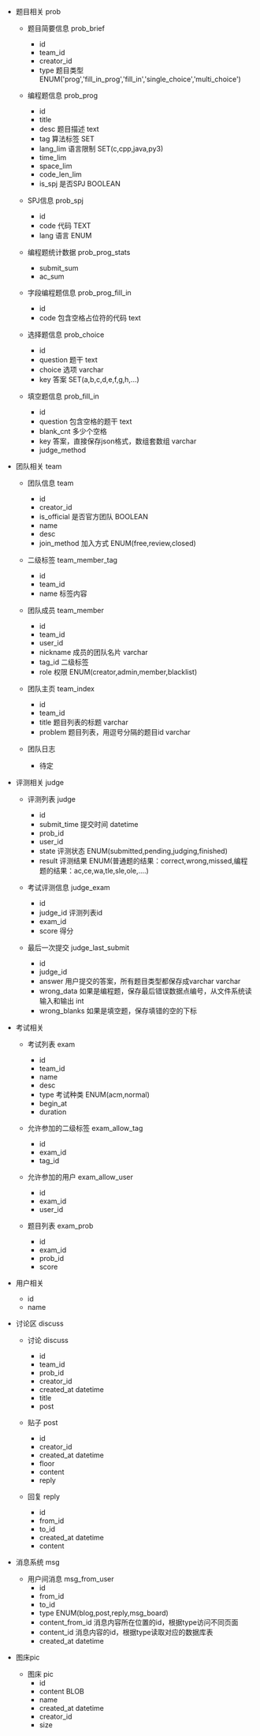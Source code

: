 - 题目相关 prob
	- 题目简要信息 prob_brief
		- id
		- team_id
		- creator_id
		- type 题目类型 ENUM('prog','fill_in_prog','fill_in','single_choice','multi_choice')

 	- 编程题信息 prob_prog
 		- id
 		- title
 		- desc 题目描述 text
 		- tag 算法标签 SET
 		- lang_lim 语言限制 SET(c,cpp,java,py3)
 		- time_lim
 		- space_lim
 		- code_len_lim
 		- is_spj 是否SPJ  BOOLEAN

	- SPJ信息 prob_spj
		- id
		- code 代码  TEXT
		- lang 语言 ENUM

	- 编程题统计数据 prob_prog_stats
		- submit_sum
		- ac_sum
	
	- 字段编程题信息 prob_prog_fill_in
		- id
		- code 包含空格占位符的代码 text

	- 选择题信息 prob_choice
		- id
		- question 题干 text
		- choice 选项 varchar
		- key 答案 SET(a,b,c,d,e,f,g,h,...)

	- 填空题信息 prob_fill_in
		- id
		- question 包含空格的题干 text
		- blank_cnt 多少个空格
		- key 答案，直接保存json格式，数组套数组 varchar
		- judge_method


- 团队相关 team
	- 团队信息 team
		- id
		- creator_id
		- is_official 是否官方团队 BOOLEAN
		- name
		- desc
		- join_method 加入方式 ENUM(free,review,closed)

	- 二级标签 team_member_tag
		- id
		- team_id
		- name 标签内容
	
	- 团队成员 team_member
		- id
		- team_id
		- user_id
		- nickname  成员的团队名片 varchar
		- tag_id 二级标签
		- role 权限 ENUM(creator,admin,member,blacklist)

	- 团队主页 team_index
		- id
		- team_id
		- title 题目列表的标题 varchar
		- problem 题目列表，用逗号分隔的题目id varchar

	- 团队日志
		- 待定


- 评测相关 judge
	- 评测列表 judge
		- id
		- submit_time 提交时间 datetime
		- prob_id
		- user_id
		- state 评测状态 ENUM(submitted,pending,judging,finished)
		- result 评测结果 ENUM(普通题的结果：correct,wrong,missed,编程题的结果：ac,ce,wa,tle,sle,ole,....)

	- 考试评测信息 judge_exam
		- id
		- judge_id 评测列表id
		- exam_id
		- score 得分
	
	- 最后一次提交 judge_last_submit
		- id
		- judge_id
		- answer 用户提交的答案，所有题目类型都保存成varchar varchar
		- wrong_data 如果是编程题，保存最后错误数据点编号，从文件系统读输入和输出  int
		- wrong_blanks 如果是填空题，保存填错的空的下标
		

- 考试相关
	- 考试列表 exam
		- id
		- team_id
		- name
		- desc
		- type 考试种类 ENUM(acm,normal)
		- begin_at
		- duration
	
	- 允许参加的二级标签 exam_allow_tag
		- id
		- exam_id
		- tag_id
	
	- 允许参加的用户 exam_allow_user
		- id
		- exam_id
		- user_id

	- 题目列表 exam_prob
		- id
		- exam_id
		- prob_id
		- score


- 用户相关
	- id
	- name


- 讨论区 discuss
	- 讨论 discuss
		- id
		- team_id
		- prob_id
		- creator_id
		- created_at   datetime
		- title
		- post

	- 贴子 post
		- id
		- creator_id
		- created_at   datetime
		- floor
		- content
		- reply

	- 回复 reply
		- id
		- from_id
		- to_id
		- created_at datetime
		- content


- 消息系统 msg
	- 用户间消息 msg_from_user
		- id
		- from_id
		- to_id
		- type ENUM(blog,post,reply,msg_board)
		- content_from_id 消息内容所在位置的id，根据type访问不同页面
		- content_id 消息内容的id，根据type读取对应的数据库表
		- created_at datetime


- 图床pic
	- 图床 pic
		- id
		- content  BLOB
		- name
		- created_at datetime
		- creator_id
		- size
